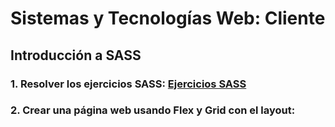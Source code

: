 # Sistemas y Tecnologías Web: Cliente
## Introducción a SASS

### 1. Resolver los ejercicios SASS: [Ejercicios SASS](./ejercicios/README.md)

### 2. Crear una página web usando Flex y Grid con el layout: 

